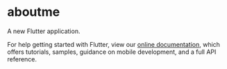 # aboutme

A new Flutter application.


For help getting started with Flutter, view our
[online documentation](https://flutter.dev/docs), which offers tutorials,
samples, guidance on mobile development, and a full API reference.
